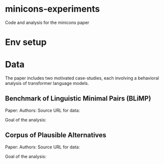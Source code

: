 # minicons-experiments
Code and analysis for the minicons paper

# Env setup
<!-- TODO: -->

# Data

The paper includes two motivated case-studies, each involving a behavioral analysis of transformer language models.

## Benchmark of Linguistic Minimal Pairs (BLiMP)

Paper:
Authors:
Source URL for data: 

Goal of the analysis:

## Corpus of Plausible Alternatives

Paper:
Authors:
Source URL for data: 

Goal of the analysis: